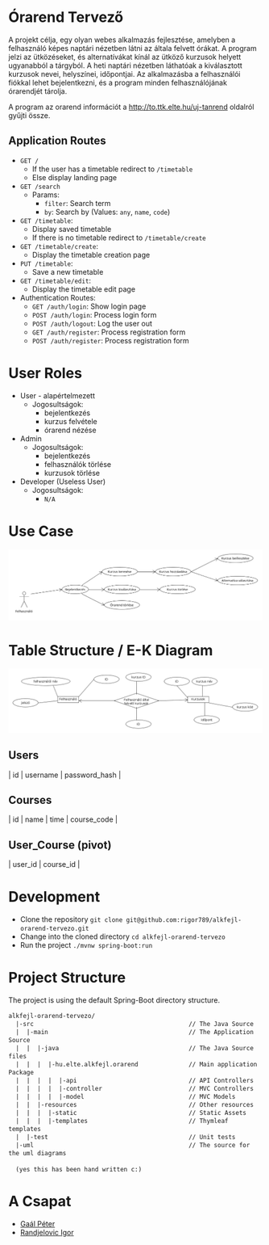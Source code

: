 # Órarend Tervező

A projekt célja, egy olyan webes alkalmazás fejlesztése, amelyben a felhasználó képes naptári nézetben látni az általa felvett órákat. A program jelzi az ütközéseket, és alternatívákat kínál az ütköző kurzusok helyett ugyanabból a tárgyból. A heti naptári nézetben láthatóak a kiválasztott kurzusok nevei, helyszínei, időpontjai. Az alkalmazásba a felhasználói fiókkal lehet bejelentkezni, és a program minden felhasználójának órarendjét tárolja.

A program az orarend információt a http://to.ttk.elte.hu/uj-tanrend oldalról gyűjti össze.

## Application Routes

 - `GET / `
     - If the user has a timetable redirect to `/timetable` 
     - Else display landing page
 - `GET /search`
    - Params:
        - `filter`: Search term
        - `by`: Search by (Values: `any`, `name`, `code`)
 - `GET /timetable`:
    - Display saved timetable
    - If there is no timetable redirect to `/timetable/create`
 - `GET /timetable/create`:
    - Display the timetable creation page
 - `PUT /timetable`:
    - Save a new timetable
 - `GET /timetable/edit`:
    - Display the timetable edit page
 - Authentication Routes:
    - `GET /auth/login`: Show login page
    - `POST /auth/login`: Process login form
    - `POST /auth/logout`: Log the user out
    - `GET /auth/register`: Process registration form
    - `POST /auth/register`: Process registration form

# User Roles

- User - alapértelmezett
    - Jogosultságok:
        - bejelentkezés
        - kurzus felvétele
        - órarend nézése
- Admin
    - Jogosultságok:
        - bejelentkezés
        - felhasználók törlése
        - kurzusok törlése
- Developer (Useless User)
    - Jogosultságok:
        - `N/A`

# Use Case

![Use Case Diagram](uml/projekt-orarend.png)

# Table Structure / E-K Diagram

![E-K Diagram](uml/e-k%20projekt%20orarend.png)

## Users
| id | username | password_hash |

## Courses
| id | name | time | course_code |

## User_Course (pivot)
| user_id | course_id |

# Development

- Clone the repository `git clone git@github.com:rigor789/alkfejl-orarend-tervezo.git`
- Change into the cloned directory `cd alkfejl-orarend-tervezo`
- Run the project `./mvnw spring-boot:run`

# Project Structure

The project is using the default Spring-Boot directory structure.

```
alkfejl-orarend-tervezo/
  |-src                                           // The Java Source
  |  |-main                                       // The Application Source
  |  |  |-java                                    // The Java Source files
  |  |  |  |-hu.elte.alkfejl.orarend              // Main application Package
  |  |  |  |  |-api                               // API Controllers
  |  |  |  |  |-controller                        // MVC Controllers
  |  |  |  |  |-model                             // MVC Models
  |  |  |-resources                               // Other resources
  |  |  |  |-static                               // Static Assets
  |  |  |  |-templates                            // Thymleaf templates
  |  |-test                                       // Unit tests
  |-uml                                           // The source for the uml diagrams
  
  (yes this has been hand written c:)
```

# A Csapat

- [Gaál Péter](https://github.com/gpeter12)
- [Randjelovic Igor](https://github.com/rigor789)

